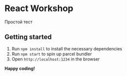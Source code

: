 # React Workshop

Простой тест

## Getting started
1. Run `npm install` to install the necessary dependencies
2. Run `npm start` to spin up parcel bundler
3. Open `http://localhost:1234` in the browser

**Happy coding!**